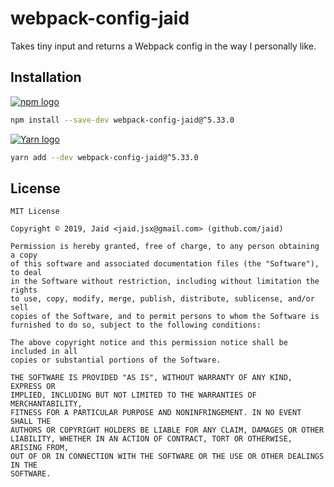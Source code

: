 # webpack-config-jaid


Takes tiny input and returns a Webpack config in the way I personally like.

## Installation
<a href='https://npmjs.com/package/webpack-config-jaid'><img alt='npm logo' src='https://github.com/Jaid/action-readme/raw/master/images/base-assets/npm.png'/></a>
```bash
npm install --save-dev webpack-config-jaid@^5.33.0
```
<a href='https://yarnpkg.com/package/webpack-config-jaid'><img alt='Yarn logo' src='https://github.com/Jaid/action-readme/raw/master/images/base-assets/yarn.png'/></a>
```bash
yarn add --dev webpack-config-jaid@^5.33.0
```




## License
```text
MIT License

Copyright © 2019, Jaid <jaid.jsx@gmail.com> (github.com/jaid)

Permission is hereby granted, free of charge, to any person obtaining a copy
of this software and associated documentation files (the "Software"), to deal
in the Software without restriction, including without limitation the rights
to use, copy, modify, merge, publish, distribute, sublicense, and/or sell
copies of the Software, and to permit persons to whom the Software is
furnished to do so, subject to the following conditions:

The above copyright notice and this permission notice shall be included in all
copies or substantial portions of the Software.

THE SOFTWARE IS PROVIDED "AS IS", WITHOUT WARRANTY OF ANY KIND, EXPRESS OR
IMPLIED, INCLUDING BUT NOT LIMITED TO THE WARRANTIES OF MERCHANTABILITY,
FITNESS FOR A PARTICULAR PURPOSE AND NONINFRINGEMENT. IN NO EVENT SHALL THE
AUTHORS OR COPYRIGHT HOLDERS BE LIABLE FOR ANY CLAIM, DAMAGES OR OTHER
LIABILITY, WHETHER IN AN ACTION OF CONTRACT, TORT OR OTHERWISE, ARISING FROM,
OUT OF OR IN CONNECTION WITH THE SOFTWARE OR THE USE OR OTHER DEALINGS IN THE
SOFTWARE.
```
